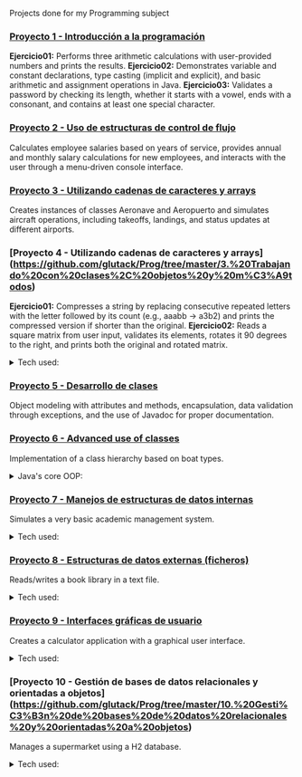 Projects done for my Programming subject

### [Proyecto 1 - Introducción a la programación](https://github.com/glutack/Prog/tree/master/1.%20Introducci%C3%B3n%20a%20la%20programaci%C3%B3n)
**Ejercicio01:** Performs three arithmetic calculations with user-provided numbers and prints the results.
**Ejercicio02:** Demonstrates variable and constant declarations, type casting (implicit and explicit), and basic arithmetic and assignment operations in Java.
**Ejercicio03:** Validates a password by checking its length, whether it starts with a vowel, ends with a consonant, and contains at least one special character.

### [Proyecto 2 - Uso de estructuras de control de flujo](https://github.com/glutack/Prog/tree/master/2.%20Uso%20de%20estructuras%20de%20control%20de%20flujo)
Calculates employee salaries based on years of service, provides annual and monthly salary calculations for new employees, and interacts with the user through a menu-driven console interface.

### [Proyecto 3 - Utilizando cadenas de caracteres y arrays](https://github.com/glutack/Prog/tree/master/3.%20Trabajando%20con%20clases%2C%20objetos%20y%20m%C3%A9todos)
Creates instances of classes Aeronave and Aeropuerto and simulates aircraft operations, including takeoffs, landings, and status updates at different airports.

### [Proyecto 4 - Utilizando cadenas de caracteres y arrays] (https://github.com/glutack/Prog/tree/master/3.%20Trabajando%20con%20clases%2C%20objetos%20y%20m%C3%A9todos)
**Ejercicio01:** Compresses a string by replacing consecutive repeated letters with the letter followed by its count (e.g., aaabb → a3b2) and prints the compressed version if shorter than the original.
**Ejercicio02:** Reads a square matrix from user input, validates its elements, rotates it 90 degrees to the right, and prints both the original and rotated matrix.
<details><summary>Tech used:</summary>
**Scanner** (```java.util.Scanner```) → Class. Reads user input from the console.
**Arrays** → Core feature. Used to represent 2D matrices (String[][] matriz).
**Regular Expressions** (regex) → Validates that input only contains numbers/letters.
**String methods:**
	**```trim()```** → Removes spaces around values.
	**```split(",")```** → Splits the user’s input into array elements.
	**```matches(regex)```** → Validates each input element.
**Control structures** → for, while, if used for looping and conditions.
</details>

### [Proyecto 5 - Desarrollo de clases](https://github.com/glutack/Prog/tree/master/5.%20Desarrollo%20de%20clases)
Object modeling with attributes and methods, encapsulation, data validation through exceptions, and the use of Javadoc for proper documentation.

### [Proyecto 6 - Advanced use of classes](https://github.com/glutack/Prog/tree/master/6.%20Utilizaci%C3%B3n%20avanzada%20de%20clases)
Implementation of a class hierarchy based on boat types.
<details><summary>Java's core OOP:</summary>
**Class** → Blueprint. Defines the structure and behavior (fields and methods) of objects. It acts as a template from which objects (instances) are created.
	**Abstract Class** → Partial blueprint. A class that cannot be instantiated directly and may contain abstract methods (without body) as well as regular methods. It is used when classes share common behavior but still need specialization.
**Object** → Instance. A concrete entity created from a class, holding its own state (fields/attributes) and capable of invoking its methods.
**Constructor** → Special method. A block of code that initializes a new object when it is created. It has the same name as the class and does not have a return type.
	**Default constructor** → Provided by the compiler if no constructor is defined.
	**Parameterized constructor** → Allows setting initial values when creating an object.
**Method** → Function inside a class. Defines a behavior that an object can perform. Can return a value or be void.
	**Instance methods** → Operate on the object’s state (fields).
	**Static methods** → Belong to the class itself, can be called without creating an object.
	**Overriding → Redefining a method in a subclass with the same signature.**
**Attribute** → Variable inside a class. Represents the state or properties of an object.
**Interface** → Contract. A collection of abstract methods (and constants) that a class can implement. It defines what a class must do, but not how. A class can implement multiple interfaces.
-------
**Inheritance** → Allows a class (subclass) to inherit fields and methods from another class (superclass). Promotes code reuse and hierarchy.
**Polymorphism** → The ability of different classes to be treated as instances of the same type, usually via method overriding or interface implementation.
**Encapsulation** → Hiding the internal details of a class (using private fields) and providing controlled access through getters and setters
</details>

### [Proyecto 7 - Manejos de estructuras de datos internas](https://github.com/glutack/Prog/tree/master/7.%20Manejos%20de%20estructuras%20de%20datos%20internas)
Simulates a very basic academic management system.
<details><summary>Tech used:</summary>
**Java Collections Framework** → Package. A set of interfaces and classes for storing and manipulating groups of objects such as lists, sets, and maps.
**```List```** → Interface. Represents an ordered collection that can contain duplicate elements.
**```ArrayList```** → Class. A List implementation backed by a dynamic array, allowing fast random access by index.
**```Set```** → Interface. A collection that does not allow duplicate elements.
**```HashSet```** → Class. A Set implementation based on a hash table; provides fast lookups without guaranteeing order.
**```Map```** → Interface. A collection of key-value pairs where each key is unique.
**```HashMap```** → Class. A Map implementation that uses hash tables for quick access to values by their keys.
**```TreeMap```** → Class. A Map implementation that keeps its keys sorted according to their natural ordering or a custom comparator.
**```Java IO```** → Package. Provides for system input and output through data streams, serialization and the file system.
	**```File```** → Class. Contains several methods for working with the pathname, deleting and renaming files, creating new directories...
	**```BufferedReader / BufferedWriter```** → Class. Reads and writes text efficiently in files, using buffers to improve performance.
	**```Serializable```** → Interfaz. Allows to turn objects into a byte sequence for storage in binary files and later retrieval.
**XStream** → Library. Allows to serialize objects to XML format and vice versa.
</details>

### [Proyecto 8 - Estructuras de datos externas (ficheros)](https://github.com/glutack/Prog/tree/master/8.%20Estructuras%20de%20datos%20externas%20(ficheros))
Reads/writes a book library in a text file.
<details><summary>Tech used:</summary>
[**```Java IO```**, **```File```**, **```BufferedReader```** / **```BufferedWriter```**, **```Serializable```**](#Proyecto 8 - Estructuras de datos externas (ficheros))
**XStream** → Library. Allows to serialize objects to XML format and vice versa.
</details>

### [Proyecto 9 - Interfaces gráficas de usuario](https://github.com/glutack/Prog/tree/master/9.%20Interfaces%20gr%C3%A1ficas%20de%20usuario)
Creates a calculator application with a graphical user interface.
<details><summary>Tech used:</summary>
**Swing** → Java library for building GUI. It provides components like windows, buttons, and text fields, allowing to create interactive desktop applications.
**JavaFX** → client application platform for desktop, mobile and embedded systems built on Java.
    **JavaFX FXML** → XML format that enables you to compose JavaFX GUIs in a fashion similar to how you compose web GUIs in HTML.
</details>

### [Proyecto 10 - Gestión de bases de datos relacionales y orientadas a objetos] (https://github.com/glutack/Prog/tree/master/10.%20Gesti%C3%B3n%20de%20bases%20de%20datos%20relacionales%20y%20orientadas%20a%20objetos)
Manages a supermarket using a H2 database.
<details><summary>Tech used:</summary>
**JDBC** (Java Database Connectivity) → API Java. It allows Java apps to connect and communicate to relational databases. It provides a setof classes and interfaces that allow you to execute sQL statements, manipulate data and manage information in different databases from your Java applications.
**JPA** (Java Persistance API)→ API Java. It dacilitates the mangement of data persistence and object-relational mapping in Java applications. It allows you to work with JAva objects as if they were persitent data, without having to write SWQL code directly to interact with relational databases.
**H2** → Relational database management system written in Java. It can be used as an embedded database in Java applications or run in client-server mode. It is open source and offers high speed and a small file size, making it suitable for development and testing.
</details>
